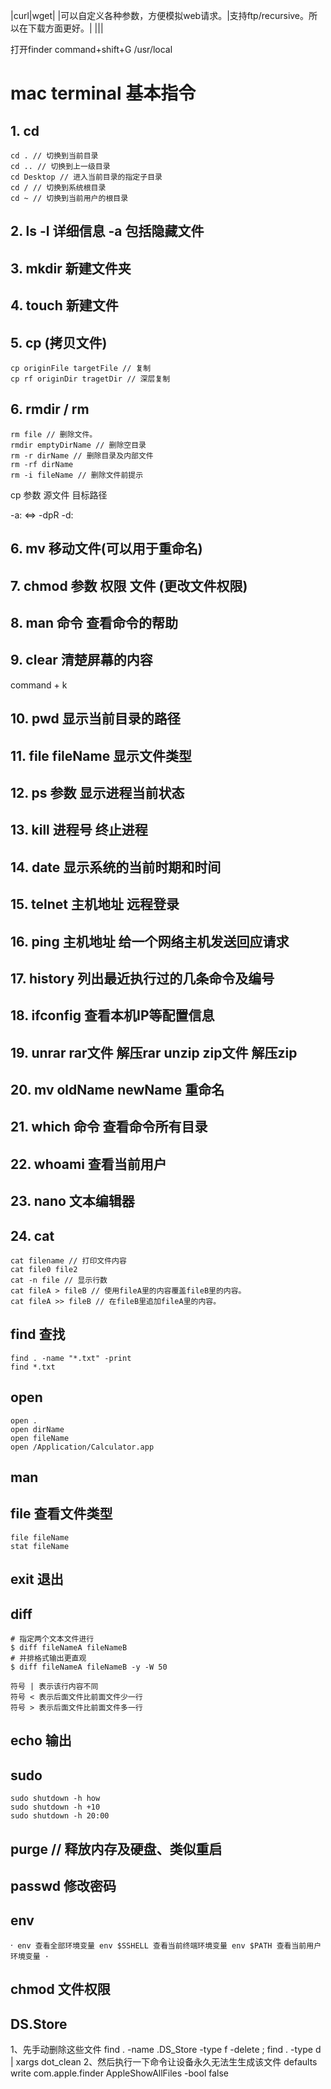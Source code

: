 |curl|wget|
|可以自定义各种参数，方便模拟web请求。|支持ftp/recursive。所以在下载方面更好。|
|||

打开finder command+shift+G /usr/local

# mac terminal 基本指令

## 1. cd

```
cd . // 切换到当前目录
cd .. // 切换到上一级目录
cd Desktop // 进入当前目录的指定子目录
cd / // 切换到系统根目录
cd ~ // 切换到当前用户的根目录
```

## 2. ls -l 详细信息 -a 包括隐藏文件
## 3. mkdir 新建文件夹
## 4. touch 新建文件
## 5. cp (拷贝文件)

```
cp originFile targetFile // 复制
cp rf originDir tragetDir // 深层复制
```

## 6. rmdir / rm

```
rm file // 删除文件。
rmdir emptyDirName // 删除空目录
rm -r dirName // 删除目录及内部文件
rm -rf dirName
rm -i fileName // 删除文件前提示
```

cp 参数 源文件 目标路径

  -a: <=> -dpR
  -d: 
## 6. mv 移动文件(可以用于重命名)
## 7. chmod 参数 权限 文件 (更改文件权限)
## 8. man 命令 查看命令的帮助
## 9. clear 清楚屏幕的内容

command + k

## 10. pwd 显示当前目录的路径
## 11. file fileName 显示文件类型
## 12. ps 参数 显示进程当前状态
## 13. kill 进程号 终止进程
## 14. date 显示系统的当前时期和时间
## 15. telnet 主机地址 远程登录
## 16. ping 主机地址 给一个网络主机发送回应请求
## 17. history 列出最近执行过的几条命令及编号
## 18. ifconfig 查看本机IP等配置信息
## 19. unrar rar文件 解压rar unzip zip文件 解压zip
## 20. mv oldName newName 重命名
## 21. which 命令 查看命令所有目录
## 22. whoami 查看当前用户
## 23. nano 文本编辑器
## 24. cat

```
cat filename // 打印文件内容
cat file0 file2
cat -n file // 显示行数
cat fileA > fileB // 使用fileA里的内容覆盖fileB里的内容。
cat fileA >> fileB // 在fileB里追加fileA里的内容。
```

## find 查找

```
find . -name "*.txt" -print
find *.txt
```

## open

```
open .
open dirName
open fileName
open /Application/Calculator.app
```

## man
## file 查看文件类型

```
file fileName
stat fileName
```
## exit 退出
## diff

```
# 指定两个文本文件进行
$ diff fileNameA fileNameB
# 并排格式输出更直观
$ diff fileNameA fileNameB -y -W 50

符号 | 表示该行内容不同
符号 < 表示后面文件比前面文件少一行
符号 > 表示后面文件比前面文件多一行
```

## echo 输出
## sudo
```
sudo shutdown -h how
sudo shutdown -h +10
sudo shutdown -h 20:00
```
## purge // 释放内存及硬盘、类似重启
## passwd 修改密码
## env
·```
env 查看全部环境变量
env $SSHELL 查看当前终端环境变量
env $PATH 查看当前用户环境变量
·```
## chmod 文件权限

## DS.Store
1、先手动删除这些文件
find . -name .DS_Store -type f -delete ; find . -type d | xargs dot_clean 
2、然后执行一下命令让设备永久无法生生成该文件
defaults write com.apple.finder AppleShowAllFiles -bool false

